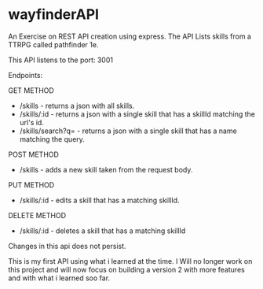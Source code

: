 # wayfinderAPI

An Exercise on REST API creation using express. The API Lists skills from a TTRPG called pathfinder 1e.

This API listens to the port: 3001

Endpoints:

GET METHOD

* /skills - returns a json with all skills.
* /skills/:id - returns a json with a single skill that has a skillId matching the url's id.
* /skills/search?q=<skillname> - returns a json with a single skill that has a name matching the query.

POST METHOD

* /skills - adds a new skill taken from the request body.

PUT METHOD

* /skills/:id - edits a skill that has a matching skillId.

DELETE METHOD

* /skills/:id -  deletes a skill that has a matching skillId

Changes in this api does not persist.

This is my first API using what i learned at the time. I Will no longer work on this project and will now focus on building a version 2 with more features and with what i learned soo far.
